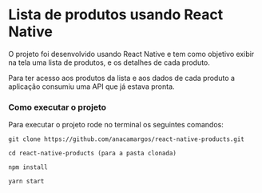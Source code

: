 # Lista de produtos usando React Native

O projeto foi desenvolvido usando React Native e tem como objetivo exibir na tela uma lista de produtos, e os detalhes de cada produto.

Para ter acesso aos produtos da lista e aos dados de cada produto a aplicação consumiu uma API que já estava pronta.

### Como executar o projeto

Para executar o projeto rode no terminal os seguintes comandos:

````
git clone https://github.com/anacamargos/react-native-products.git

cd react-native-products (para a pasta clonada)

npm install

yarn start
````
